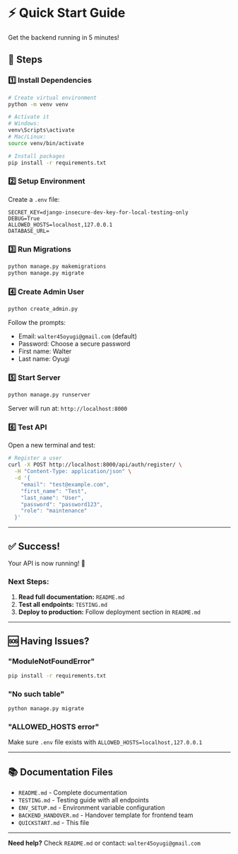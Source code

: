 # ⚡ Quick Start Guide

Get the backend running in 5 minutes!

## 🚀 Steps

### 1️⃣ Install Dependencies

```bash
# Create virtual environment
python -m venv venv

# Activate it
# Windows:
venv\Scripts\activate
# Mac/Linux:
source venv/bin/activate

# Install packages
pip install -r requirements.txt
```

### 2️⃣ Setup Environment

Create a `.env` file:

```env
SECRET_KEY=django-insecure-dev-key-for-local-testing-only
DEBUG=True
ALLOWED_HOSTS=localhost,127.0.0.1
DATABASE_URL=
```

### 3️⃣ Run Migrations

```bash
python manage.py makemigrations
python manage.py migrate
```

### 4️⃣ Create Admin User

```bash
python create_admin.py
```

Follow the prompts:
- Email: `walter45oyugi@gmail.com` (default)
- Password: Choose a secure password
- First name: Walter
- Last name: Oyugi

### 5️⃣ Start Server

```bash
python manage.py runserver
```

Server will run at: `http://localhost:8000`

### 6️⃣ Test API

Open a new terminal and test:

```bash
# Register a user
curl -X POST http://localhost:8000/api/auth/register/ \
  -H "Content-Type: application/json" \
  -d '{
    "email": "test@example.com",
    "first_name": "Test",
    "last_name": "User",
    "password": "password123",
    "role": "maintenance"
  }'
```

---

## ✅ Success!

Your API is now running! 🎉

### Next Steps:

1. **Read full documentation:** `README.md`
2. **Test all endpoints:** `TESTING.md`
3. **Deploy to production:** Follow deployment section in `README.md`

---

## 🆘 Having Issues?

### "ModuleNotFoundError"
```bash
pip install -r requirements.txt
```

### "No such table"
```bash
python manage.py migrate
```

### "ALLOWED_HOSTS error"
Make sure `.env` file exists with `ALLOWED_HOSTS=localhost,127.0.0.1`

---

## 📚 Documentation Files

- `README.md` - Complete documentation
- `TESTING.md` - Testing guide with all endpoints
- `ENV_SETUP.md` - Environment variable configuration
- `BACKEND_HANDOVER.md` - Handover template for frontend team
- `QUICKSTART.md` - This file

---

**Need help?** Check `README.md` or contact: `walter45oyugi@gmail.com`

